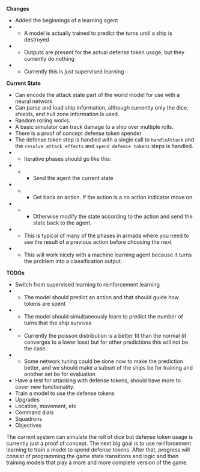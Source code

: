 __Changes__
* Added the beginnings of a learning agent
* * A model is actually trained to predict the turns until a ship is destroyed
* * Outputs are present for the actual defense token usage, but they currently do nothing
* * Currently this is just supervised learning

__Current State__
* Can encode the attack state part of the world model for use with a neural network
* Can parse and load ship information, although currently only the dice, shields, and hull zone information is used.
* Random rolling works.
* A basic simulator can track damage to a ship over multiple rolls.
* There is a proof of concept defense token spender
* The defense token step is handled with a single call to `handleAttack` and the `resolve attack effects`
  and `spend defence tokens` steps is handled.
* * Iterative phases should go like this:
* * * Send the agent the current state
* * * Get back an action. If the action is a no action indicator move on.
* * * Otherwise modify the state according to the action and send the state back to the agent.
* * This is typical of many of the phases in armada where you need to see the result of a previous action before choosing the next
* * This will work nicely with a machine learning agent because it turns the problem into a classification output.

__TODOs__
* Switch from supervised learning to reinforcement learning
* * The model should predict an action and that should guide how tokens are spent
* * The model should simultaneously learn to predict the number of turns that the ship survives
* * Currently the poisson distribution is a better fit than the normal (it converges to a lower
    loss) but for other predictions this will not be the case.
* * Some network tuning could be done now to make the prediction better, and we should make a subset
    of the ships be for training and another set be for evaluation
* Have a test for attacking with defense tokens, should have more to cover new functionality.
* Train a model to use the defense tokens
* Upgrades
* Location, movement, etc
* Command dials
* Squadrons
* Objectives

The current system can simulate the roll of dice but defense token usage is currently just a proof of concept. The next big goal is to use reinforcement learning to train a model to spend defense tokens. After that, progress will consist of programming the game state transitions and logic and then training models that play a more and more complete version of the game.
